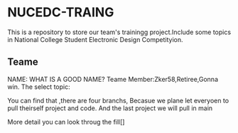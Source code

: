 # NUCEDC-TRAING
This is a repository to store our team's  trainingg project.Include some topics in National College Student Electronic Design Competityion.
## Teame
NAME: WHAT IS A GOOD NAME?
Teame Member:Zker58,Retiree,Gonna win.
The select topic:

You can find that ,there are four branchs, Becasue we plane let everyoen to pull theirself project and code. And the last project we will pull in main


More detail you can look throug the fill[]
